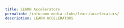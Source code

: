 ```yaml
---
title: LEARN Accelerators
permalink: /infocomm-media-clubs/learn/accelerators/
description: LEARN ACCELERATORS
---
```

